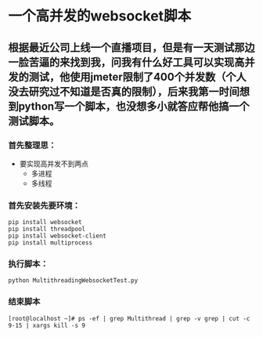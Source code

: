 # 一个高并发的websocket脚本


## 根据最近公司上线一个直播项目，但是有一天测试那边一脸苦逼的来找到我，问我有什么好工具可以实现高并发的测试，他使用jmeter限制了400个并发数（个人没去研究过不知道是否真的限制），后来我第一时间想到python写一个脚本，也没想多小就答应帮他搞一个测试脚本。


### 首先整理思：
* 要实现高并发不到两点
	* 多进程
	* 多线程
	
### 首先安装先要环境：
```
pip install websocket
pip install threadpool
pip install websocket-client
pip install multiprocess
```


### 执行脚本：
```
python MultithreadingWebsocketTest.py
```

### 结束脚本
```
[root@localhost ~]# ps -ef | grep Multithread | grep -v grep | cut -c 9-15 | xargs kill -s 9
```



